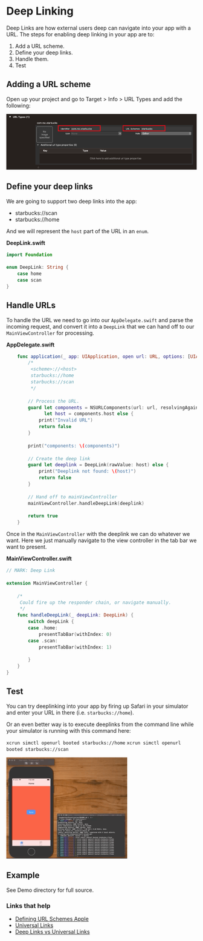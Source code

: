 # Deep Linking

Deep Links are how external users deep can navigate into your app with a URL. The steps for enabling deep linking in your app are to:

1. Add a URL scheme.
2. Define your deep links.
3. Handle them.
4. Test

## Adding a URL scheme

Open up your project and go to Target > Info > URL Types and add the following:

![](images/url.png)

## Define your deep links

We are going to support two deep links into the app:

- starbucks://scan
- starbucks://home

And we will represent the `host` part of the URL in an `enum`.

**DeepLink.swift**

```swift
import Foundation

enum DeepLink: String {
    case home
    case scan
}
```

## Handle URLs

To handle the URL we need to go into our `AppDelegate.swift` and parse the incoming request, and convert it into a `DeepLink` that we can hand off to our `MainViewController` for processing.

**AppDelegate.swift**

```swift
    func application(_ app: UIApplication, open url: URL, options: [UIApplication.OpenURLOptionsKey : Any] = [:]) -> Bool {
        /*
         <scheme>://<host>
         starbucks://home
         starbucks://scan
         */
    
        // Process the URL.
        guard let components = NSURLComponents(url: url, resolvingAgainstBaseURL: true),
              let host = components.host else {
            print("Invalid URL")
            return false
        }
                
        print("components: \(components)")
        
        // Create the deep link
        guard let deeplink = DeepLink(rawValue: host) else {
            print("Deeplink not found: \(host)")
            return false
        }

        // Hand off to mainViewController
        mainViewController.handleDeepLink(deeplink)
        
        return true
    }
```

Once in the `MainViewController` with the deeplink we can do whatever we want. Here we just manually navigate to the view controller in the tab bar we want to present.

**MainViewController.swift**

```swift
// MARK: Deep Link

extension MainViewController {
    
    /*
     Could fire up the responder chain, or navigate manually.
     */
    func handleDeepLink(_ deepLink: DeepLink) {
        switch deepLink {
        case .home:
            presentTabBar(withIndex: 0)
        case .scan:
            presentTabBar(withIndex: 1)

        }
    }
}
```

## Test

You can try deeplinking into your app by firing up Safari in your simulator and enter your URL in there (i.e. `starbucks://home`).

Or an even better way is to execute deeplinks from the command line while your simulator is running with this command here:

`xcrun simctl openurl booted starbucks://home`
`xcrun simctl openurl booted starbucks://scan`

![](images/demo.gif)

## Example

See Demo directory for full source.

### Links that help

- [Defining URL Schemes Apple](https://developer.apple.com/documentation/xcode/allowing_apps_and_websites_to_link_to_your_content/defining_a_custom_url_scheme_for_your_apps)
- [Universal Links](https://developer.apple.com/ios/universal-links/)
- [Deep Links vs Universal Links](https://medium.com/wolox/ios-deep-linking-url-scheme-vs-universal-links-50abd3802f97)

